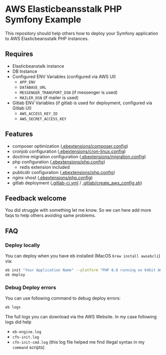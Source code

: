 # AWS Elasticbeansstalk PHP Symfony Example

This repository should help others how to deploy your Symfony application to AWS Elasticbeansstalk PHP instances.

## Requires

 - Elasticbeanstalk instance
 - DB Instance
 - Configured ENV Variables (configured via AWS UI)
   - `APP_ENV`
   - `DATABASE_URL`
   - `MESSENGER_TRANSPORT_DSN` (if messenger is used)
   - `MAILER_DSN` (if mailer is used)
 - Gitlab ENV Variables (if gitlab is used for deployment, configured via Gitlab UI)
    - `AWS_ACCESS_KEY_ID`
    - `AWS_SECRET_ACCESS_KEY`

## Features

 - composer optimization ([.ebextensions/composer.config](.ebextensions/composer.config))
 - cronjob configuration ([.ebextensions/cron-linux.config](.ebextensions/cron-linux.config))
 - doctrine migration configuration ([.ebextensions/migration.config](.ebextensions/migration.config))
 - php configuration ([.ebextensions/php.config](.ebextensions/php.config))
   - redis extension included 
 - publicdir configuration ([.ebextensions/php.config](.ebextensions/publicdir.config))
 - nginx vhost ([.ebextensions/php.config](.platform/nginx/conf.d/elasticbeanstalk/php.conf))
 - gitlab deployment ([.gitlab-ci.yml](.gitlab-ci.yml) / [.gitlab/create_aws_config.sh](.gitlab/create_aws_config.sh))

## Feedback welcome

You did struggle with something let me know. So we can here add more faqs to help others avoiding same problems.

## FAQ

### Deploy locally

You can deploy when you have eb installed (MacOS `brew install awsebcli`) via:

```bash
eb init "Your Application Name" --platform "PHP 8.0 running on 64bit Amazon Linux 2" --region=eu-central-1 --profile=eb-cli
eb deploy
```

### Debug Deploy errors

You can use following command to debug deploy errors:

```bash
eb logs
```

The full logs you can download via the AWS Website. In my case following logs did help

 - `eb-engine.log`
 - `cfn-init.log`
 - `cfn-init-cmd.log` (this log file helped me find illegal syntax in my `command` scripts)
